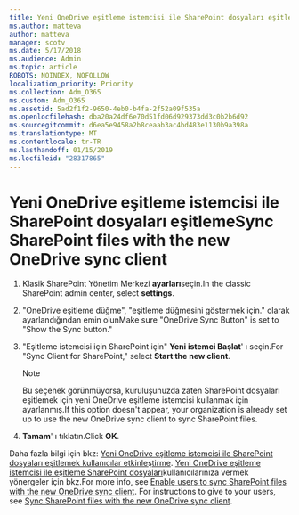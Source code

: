 ```yaml
---
title: Yeni OneDrive eşitleme istemcisi ile SharePoint dosyaları eşitleme
ms.author: matteva
author: matteva
manager: scotv
ms.date: 5/17/2018
ms.audience: Admin
ms.topic: article
ROBOTS: NOINDEX, NOFOLLOW
localization_priority: Priority
ms.collection: Adm_O365
ms.custom: Adm_O365
ms.assetid: 5ad2f1f2-9650-4eb0-b4fa-2f52a09f535a
ms.openlocfilehash: dba20a24df6e70d51fd06d929373dd3c0b2b6d92
ms.sourcegitcommit: d6ea5e9458a2b8ceaab3ac4bd483e1130b9a398a
ms.translationtype: MT
ms.contentlocale: tr-TR
ms.lasthandoff: 01/15/2019
ms.locfileid: "28317865"
---
```

# <a name="sync-sharepoint-files-with-the-new-onedrive-sync-client"></a><span data-ttu-id="a17eb-102">Yeni OneDrive eşitleme istemcisi ile SharePoint dosyaları eşitleme</span><span class="sxs-lookup"><span data-stu-id="a17eb-102">Sync SharePoint files with the new OneDrive sync client</span></span>

1. <span data-ttu-id="a17eb-103">Klasik SharePoint Yönetim Merkezi **ayarları**seçin.</span><span class="sxs-lookup"><span data-stu-id="a17eb-103">In the classic SharePoint admin center, select **settings**.</span></span>
    
2. <span data-ttu-id="a17eb-104">"OneDrive eşitleme düğme", "eşitleme düğmesini göstermek için." olarak ayarlandığından emin olun</span><span class="sxs-lookup"><span data-stu-id="a17eb-104">Make sure "OneDrive Sync Button" is set to "Show the Sync button."</span></span>
    
3. <span data-ttu-id="a17eb-105">"Eşitleme istemcisi için SharePoint için" **Yeni istemci Başlat**' ı seçin.</span><span class="sxs-lookup"><span data-stu-id="a17eb-105">For "Sync Client for SharePoint," select **Start the new client**.</span></span>
    
    > [!NOTE]
    > <span data-ttu-id="a17eb-106">Bu seçenek görünmüyorsa, kuruluşunuzda zaten SharePoint dosyaları eşitlemek için yeni OneDrive eşitleme istemcisi kullanmak için ayarlanmış.</span><span class="sxs-lookup"><span data-stu-id="a17eb-106">If this option doesn't appear, your organization is already set up to use the new OneDrive sync client to sync SharePoint files.</span></span> 
  
4. <span data-ttu-id="a17eb-107">**Tamam**' ı tıklatın.</span><span class="sxs-lookup"><span data-stu-id="a17eb-107">Click **OK**.</span></span>
    
<span data-ttu-id="a17eb-p101">Daha fazla bilgi için bkz: [Yeni OneDrive eşitleme istemcisi ile SharePoint dosyaları eşitlemek kullanıcılar etkinleştirme](https://go.microsoft.com/fwlink/?linkid=866433). [Yeni OneDrive eşitleme istemcisi ile eşitleme SharePoint dosyaları](https://go.microsoft.com/fwlink/?linkid=866427)kullanıcılarınıza vermek yönergeler için bkz.</span><span class="sxs-lookup"><span data-stu-id="a17eb-p101">For more info, see [Enable users to sync SharePoint files with the new OneDrive sync client](https://go.microsoft.com/fwlink/?linkid=866433). For instructions to give to your users, see [Sync SharePoint files with the new OneDrive sync client](https://go.microsoft.com/fwlink/?linkid=866427).</span></span>
  

